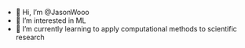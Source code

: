 - 👋 Hi, I’m @JasonWooo
- 👀 I’m interested in ML
- 🌱 I’m currently learning to apply computational methods to scientific research

<!---
JasonWooo/JasonWooo is a ✨ special ✨ repository because its `README.md` (this file) appears on your GitHub profile.
You can click the Preview link to take a look at your changes.
--->
